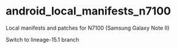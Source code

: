 # android_local_manifests_n7100
Local manifests and patches for N7100 (Samsung Galaxy Note II)

Switch to lineage-15.1 branch

